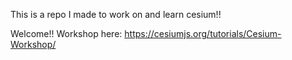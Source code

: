﻿This is a repo I made to work on and learn cesium!! 
 
 Welcome!!
 Workshop here:  https://cesiumjs.org/tutorials/Cesium-Workshop/
